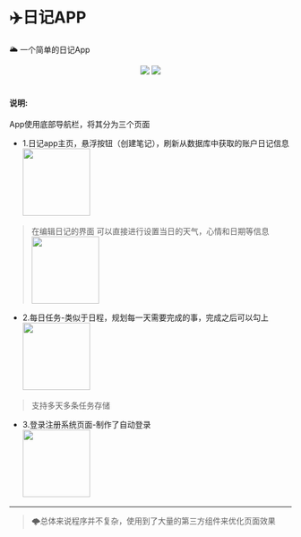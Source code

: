 
# :airplane:日记APP

🌥 一个简单的日记App
<div align="center">
<a href="https://github.com/3436826031/Unity"><img src="https://badgen.net/github/stars/3436826031/Unity-plugin?icon=github&color=blue"></a>
<a href="https://github.com/3436826031/Unity"><img src="https://badgen.net/github/stars/3436826031/Unity-plugin?icon=QQ&color=blue"></a>
</div>
<br/>

#### 说明:

App使用底部导航栏，将其分为三个页面
- 1.日记app主页，悬浮按钮（创建笔记），刷新从数据库中获取的账户日记信息<br/>
<img src="https://user-images.githubusercontent.com/56253496/126754307-54054f14-45f4-405d-ad5a-95f0cdfc05cf.jpg" width="120px"><br/>
> 在编辑日记的界面
> 可以直接进行设置当日的天气，心情和日期等信息<br/>
<img src="https://user-images.githubusercontent.com/56253496/126754749-63d108bc-afec-4ce1-8aad-308c0c771dce.jpg" width="120px"><br/>
- 2.每日任务-类似于日程，规划每一天需要完成的事，完成之后可以勾上<br/>
 <img src="https://user-images.githubusercontent.com/56253496/126754824-3c53241c-5f64-4e75-862f-9854004a9594.jpg"  width="120px"><br/>
> 支持多天多条任务存储

- 3.登录注册系统页面-制作了自动登录 <br/>
<img src="https://user-images.githubusercontent.com/56253496/126755042-869b3f94-803d-4f7c-a754-b029485c60e2.jpg" width="120px"/><br/>


------
> 🌩总体来说程序并不复杂，使用到了大量的第三方组件来优化页面效果
